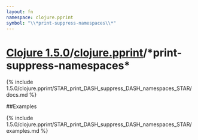 ```yaml
---
layout: fn
namespace: clojure.pprint
symbol: "\\*print-suppress-namespaces\\*"
---
```


# [Clojure 1.5.0](../../)/[clojure.pprint](../)/\*print-suppress-namespaces\*

{% include 1.5.0/clojure.pprint/STAR_print_DASH_suppress_DASH_namespaces_STAR/docs.md %}

##Examples

{% include 1.5.0/clojure.pprint/STAR_print_DASH_suppress_DASH_namespaces_STAR/examples.md %}

